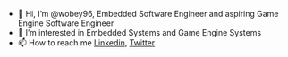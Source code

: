 - 👋 Hi, I’m @wobey96, Embedded Software Engineer and aspiring Game Engine Software Engineer
- 👀 I’m interested in Embedded Systems and Game Engine Systems
- 📫 How to reach me [Linkedin](https://www.linkedin.com/in/wallace-obey-393672b0), [Twitter](https://twitter.com/WallaceObey)

<!---
wobey96/wobey96 is a ✨ special ✨ repository because its `README.md` (this file) appears on your GitHub profile.
You can click the Preview link to take a look at your changes.
--->
